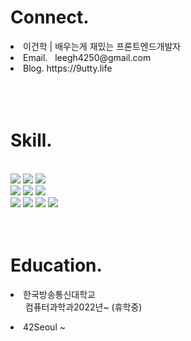 # Connect.
<div>
   <li>
      이건학 | 배우는게 재밌는 프론트엔드개발자
   </li>
   <li>
      Email.   leegh4250@gmail.com
   </li>
   <li>
      Blog.    https://9utty.life
   </li>
</div>

<br />
<br />
<br />

# Skill.
<div align="start">
<br />
<img src="https://img.shields.io/badge/HTML-E34F26?style=for-the-badge&logo=html5&logoColor=white"/> <img src="https://img.shields.io/badge/CSS-1572B6?style=for-the-badge&logo=css3&logoColor=white"/> <img src="https://img.shields.io/badge/JavaScript-f7df1e?style=for-the-badge&logo=javascript&logoColor=black"/>
<br />
<img src="https://img.shields.io/badge/TypeScript-3178C6?style=for-the-badge&logo=typescript&logoColor=white"/> <img src="https://img.shields.io/badge/React-61DAFB?style=for-the-badge&logo=react&logoColor=black"/> <img src="https://img.shields.io/badge/RTKQuery-8C03FC?style=for-the-badge&logo=redux&logoColor=white"/> 
<br />
<img src="https://img.shields.io/badge/Git-F05032?style=for-the-badge&logo=git&logoColor=white"/>
<img src="https://img.shields.io/badge/next.js-000000?style=for-the-badge&logo=nextdotjs&logoColor=white)"/>
<img src="https://img.shields.io/badge/GitHub-181717?style=for-the-badge&logo=github&logoColor=white"/>
<img src="https://img.shields.io/badge/Slack-4A154B?style=for-the-badge&logo=slack&logoColor=white"/>
<br />
<br />
<br />
</div>


# Education.
<li>
   한국방송통신대학교
   <ul>
      컴퓨터과학과2022년~ (휴학중)
   </ul>
</li>
<li>
   42Seoul ~ 
</li>
